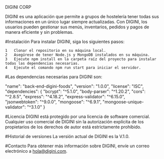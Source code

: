 DIGINI CORP

DIGINI es una aplicación que permite a grupos de hostelería tener todas sus informaciones en un único lugar siempre actualizadas. Con DIGINI, los usuarios pueden gestionar sus menús, inventarios, pedidos y pagos de manera eficiente y sin problemas.


#Instalación
Para instalar DIGINI, siga los siguientes pasos:

	1	Clonar el repositorio en su máquina local.
	2	Asegúrese de tener Node.js y MongoDB instalados en su máquina.
	3	Ejecute npm install en la carpeta raíz del proyecto para instalar todas las dependencias necesarias.
	4	Ejecute el comando npm run start para iniciar el servidor.

#Las dependencias necesarias para DIGINI son:

"name": "back-end-digini-foods",
  "version": "1.0.0",
  "license": "ISC",
  "dependencies": {
    "bcrypt": "^5.1.0",
    "body-parser": "^1.20.2",
    "cors": "^2.8.5",
    "express": "^4.18.2",
    "express-validator": "^6.15.0",
    "jsonwebtoken": "^9.0.0",
    "mongoose": "^6.9.1",
    "mongoose-unique-validator": "^3.1.0"
  }

#Licencia
DIGINI está protegido por una licencia de software comercial. Cualquier uso comercial de DIGINI sin la autorización explícita de los propietarios de los derechos de autor está estrictamente prohibido.

#Historial de versiones
La versión actual de DIGINI es la V.1.0.

#Contacto
Para obtener más información sobre DIGINI, envíe un correo electrónico a hola@digini.com.